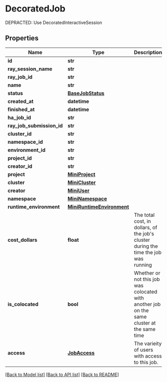 # DecoratedJob

DEPRACTED: Use DecoratedInteractiveSession
## Properties
Name | Type | Description | Notes
------------ | ------------- | ------------- | -------------
**id** | **str** |  | 
**ray_session_name** | **str** |  | 
**ray_job_id** | **str** |  | 
**name** | **str** |  | [optional] 
**status** | [**BaseJobStatus**](BaseJobStatus.md) |  | 
**created_at** | **datetime** |  | 
**finished_at** | **datetime** |  | [optional] 
**ha_job_id** | **str** |  | [optional] 
**ray_job_submission_id** | **str** |  | [optional] 
**cluster_id** | **str** |  | 
**namespace_id** | **str** |  | 
**environment_id** | **str** |  | 
**project_id** | **str** |  | [optional] 
**creator_id** | **str** |  | 
**project** | [**MiniProject**](MiniProject.md) |  | [optional] 
**cluster** | [**MiniCluster**](MiniCluster.md) |  | 
**creator** | [**MiniUser**](MiniUser.md) |  | 
**namespace** | [**MiniNamespace**](MiniNamespace.md) |  | 
**runtime_environment** | [**MiniRuntimeEnvironment**](MiniRuntimeEnvironment.md) |  | 
**cost_dollars** | **float** | The total cost, in dollars, of the job&#39;s cluster during the time the job was running | [optional] 
**is_colocated** | **bool** | Whether or not this job was colocated with another job on the same cluster at the same time | [optional] 
**access** | [**JobAccess**](JobAccess.md) | The varieity of users with access to this job. | [optional] 

[[Back to Model list]](../README.md#documentation-for-models) [[Back to API list]](../README.md#documentation-for-api-endpoints) [[Back to README]](../README.md)


